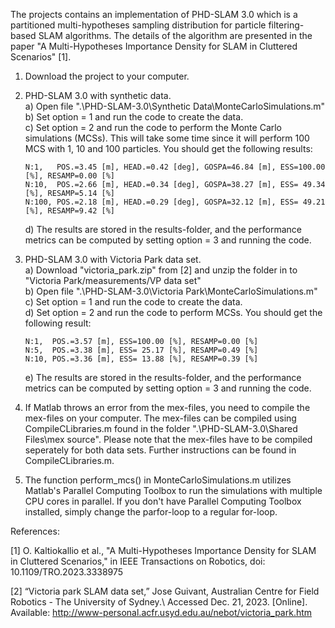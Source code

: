 The projects contains an implementation of PHD-SLAM 3.0 which is a partitioned multi-hypotheses sampling distribution for particle filtering-based SLAM algorithms. The details of the algorithm are presented in the paper "A Multi-Hypotheses Importance Density for SLAM in Cluttered Scenarios" [1].

1. Download the project to your computer.

2. PHD-SLAM 3.0 with synthetic data.\
    a) Open file ".\PHD-SLAM-3.0\Synthetic Data\MonteCarloSimulations.m"\
    b) Set option = 1 and run the code to create the data.\
    c) Set option = 2 and run the code to perform the Monte Carlo simulations (MCSs). This will take some time since it        will perform 100 MCS with 1, 10 and 100 particles. You should get the following results:
    
       N:1,   POS.=3.45 [m], HEAD.=0.42 [deg], GOSPA=46.84 [m], ESS=100.00 [%], RESAMP=0.00 [%]
       N:10,  POS.=2.66 [m], HEAD.=0.34 [deg], GOSPA=38.27 [m], ESS= 49.34 [%], RESAMP=5.14 [%]
       N:100, POS.=2.18 [m], HEAD.=0.29 [deg], GOSPA=32.12 [m], ESS= 49.21 [%], RESAMP=9.42 [%]
    
    d) The results are stored in the results-folder, and the performance metrics can be computed by setting option = 3         and running the code. 
    
3. PHD-SLAM 3.0 with Victoria Park data set.\
    a) Download "victoria_park.zip" from [2] and unzip the folder in to "Victoria Park/measurements/VP data set"\
    b) Open file ".\PHD-SLAM-3.0\Victoria Park\MonteCarloSimulations.m"\
    c) Set option = 1 and run the code to create the data.\
    d) Set option = 2 and run the code to perform MCSs. You should get the following result:
    
       N:1,  POS.=3.57 [m], ESS=100.00 [%], RESAMP=0.00 [%]
       N:5,  POS.=3.38 [m], ESS= 25.17 [%], RESAMP=0.49 [%]
       N:10, POS.=3.36 [m], ESS= 13.88 [%], RESAMP=0.39 [%]
    
    e) The results are stored in the results-folder, and the performance metrics can be computed by setting option = 3         and running the code. 
    
5. If Matlab throws an error from the mex-files, you need to compile the mex-files on your computer. The mex-files can be compiled using CompileCLibraries.m found in the folder ".\PHD-SLAM-3.0\Shared Files\mex source". Please note that the mex-files have to be compiled seperately for both data sets. Further instructions can be found in CompileCLibraries.m.     

6. The function perform_mcs() in MonteCarloSimulations.m utilizes Matlab's Parallel Computing Toolbox to run the simulations with multiple CPU cores in parallel. If you don't have Parallel Computing Toolbox installed, simply change the parfor-loop to a regular for-loop.


References:

[1] O. Kaltiokallio et al., "A Multi-Hypotheses Importance Density for SLAM in Cluttered Scenarios," in IEEE Transactions on Robotics, doi: 10.1109/TRO.2023.3338975

[2] “Victoria park SLAM data set,” Jose Guivant, Australian Centre for Field Robotics - The University of Sydney.\ Accessed Dec. 21, 2023. [Online]. Available: http://www-personal.acfr.usyd.edu.au/nebot/victoria_park.htm

